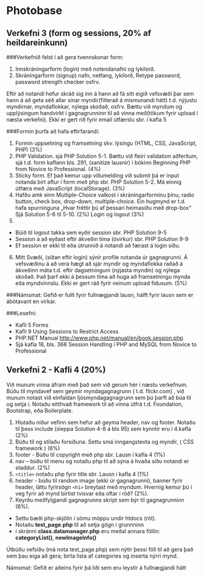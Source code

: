 # Photobase

## Verkefni 3 (form og sessions, 20% af heildareinkunn)

###Verkefnið felst í að gera tvennskonar form:

1. Innskráningarform (login) með notendanafni og lykilorð.
2. Skráningarform (signup) nafn, netfang, lykilorð, Retype password, password strength
checker osfrv.

Eftir að notandi hefur skráð sig inn á hann að fá sitt eigið vefsvæði þar sem hann á að geta séð allar sínar myndir(filterað á mismunandi hátt) t.d. nýjustu myndirnar, myndaflokkar, nýlega skoðað, osfrv.
Bættu við myndum og upplýsingum handvirkt í gagnagrunninn til að vinna með(tökum fyrir upload í næsta verkefni). Ekki er gert ríð fyrir email útfærslu sbr. í kafla 5

###Formin þurfa að hafa eftirfarandi:

1. Formin uppsetning og framsetning skv. lýsingu (HTML, CSS, JavaScript, PHP) (3%)
2. PHP Validation. sjá PHP Solution 5-1. Bættu við fleiri validation aðferðum, sjá t.d. form kaflann bls. 291, (sanitize lausnir) í bókinn Beginning PHP from Novice to Professional. (4%)
3. Sticky form. Ef það kemur upp villumelding við submit þá er input notanda birt aftur í form með php sbr. PHP Solution 5-2. Má einnig útfæra með JavaScript (localStorage). (3%)
4. Hafðu amk einn Multiple-Choice valkost í skráningarforminu þínu; radio button, check box, drop-down, multiple-choice. Ein hugmynd er t.d. hafa spurninguna „Hvar fréttir þú af þessari heimasíðu með drop-box“ Sjá Solution 5-6 til 5-10. (2%)
Login og logout (3%)
5. 
  * Búið til logout takka sem eyðir session sbr. PHP Solution 9-5
  * Session á að eyðast eftir ákveðin tíma (óvirkur) sbr. PHP Solution 9-9
  * Ef session er ekki til eða útrunnið á notandi að færast á login síðu.
6. Mitt Svæði, (síðan eftir login) sýnir profile notanda úr gagnagrunni. Á vefsvæðinu á að vera hægt að sjár myndir og myndaflokka raðað á ákveðinn máta t.d. eftir dagsetningum (nýjasta myndin) og nýlega skoðað. Það þarf ekki á þessum tíma að huga að framsetningu mynda eða myndvinnslu. Ekki er gert ráð fyrir neinum upload fídusum. (5%)

###Námsmat:
Gefið er fullt fyrir fullnægjandi lausn, hálft fyrir lausn sem er ábótavant en virkar.

###Lesefni:
* Kafli 5 Forms
* Kafli 9 Using Sessions to Restrict Access
* PHP.NET Manual http://www.php.net/manual/en/book.session.php
* Sjá kafla 18, bls. 366 Session Handling í PHP and MySQL from Novice to Professional

## Verkefni 2 - Kafli 4 (20%)

Við munum vinna áfram með það sem við gerum hér í næstu verkefnum. Búðu til myndavef sem geymir myndagagnagrunn ( t.d. flickr.com) , við munum notast við einfaldan ljósmyndagagnagrunn sem þú þarft að búa til og setja í. Notaðu eitthvað framework til að vinna útfrá t.d. Foundation, Bootstrap, eða Boilerplate.

1. Hlutaðu niður vefinn sem hefur að geyma header, nav og footer. Notaðu til þess include (sleppa Solution 4-8 á bls 95) sem kynntir eru í 4.kafla (2%)
2. Búðu til og stílaðu forsíðuna. Settu smá inngangstexta og myndir, ( CSS framework ) (6%)
3. footer - Búðu til copyright með php sbr. Lausn í kafla 4 (1%)
4. nav – búðu til menu og notaðu php til að sýna á hvaða síðu notandi er
staddur. (2%)
5. `<title>` notaðu php fyrir title sbr. Lausn í kafla 4 (1%)
6. header - búðu til random image (ekki úr gagnagrunni), banner fyrir header, láttu fyrirsögn `<h1>` breytast með myndum. Hvernig kemur þú í veg fyrir að mynd birtist tvisvar eða oftar í röð? (2%).
7. Keyrðu meðfylgjandi gagnagrunns skript sem býr til gagnagrunninn (6%). 
  * Settu bæði php-skjölin í sömu möppu undir htdocs (rót).
  * Notaðu **test_page.php** til að setja gögn í grunnninn
  * í skránni **class.datamanager.php** eru meðal annara föllin: **categoryList()**, **newImageInfo()**

Útbúðu vefsíðu (má nota test_page.php) sem nýtir þessi föll til að gera það sem þau eiga að gera; birta lista af categories og inserta nýrri mynd.

Námsmat: Gefið er aðeins fyrir þá liði sem eru leystir á fullnægjandi hátt
